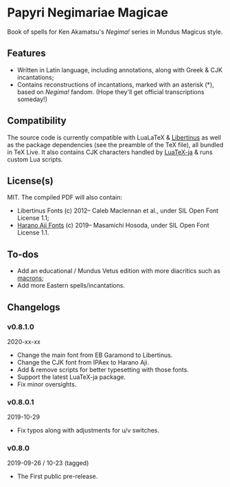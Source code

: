 # Papyri Negimariae Magicae
Book of spells for Ken Akamatsu's *Negima!* series in Mundus Magicus style.

## Features
- Written in Latin language, including annotations, along with Greek & CJK incantations;
- Contains reconstructions of incantations, marked with an asterisk (\*), based on *Negima!* fandom. (Hope they'll get official transcriptions someday!)

## Compatibility
The source code is currently compatible with LuaLaTeX & [Libertinus](https://github.com/alerque/libertinus) as well as the package dependencies (see the preamble of the TeX file), all bundled in TeX Live. It also contains CJK characters handled by [LuaTeX-ja](https://www.ctan.org/pkg/luatexja) & runs custom Lua scripts.

## License(s)
MIT. The compiled PDF will also contain:

- Libertinus Fonts (c) 2012– Caleb Maclennan et al., under SIL Open Font License 1.1;
- [Harano Aji Fonts](https://github.com/trueroad/HaranoAjiFonts/) (c) 2019– Masamichi Hosoda, under SIL Open Font License 1.1.

## To-dos
- Add an educational / Mundus Vetus edition with more diacritics such as [macrons](https://en.wikipedia.org/wiki/Macron_(diacritic));
- Add more Eastern spells/incantations.

## Changelogs
### v0.8.1.0
2020-xx-xx

- Change the main font from EB Garamond to Libertinus.
- Change the CJK font from IPAex to Harano Aji.
- Add & remove scripts for better typesetting with those fonts.
- Support the latest LuaTeX-ja package.
- Fix minor oversights.

### v0.8.0.1
2019-10-29

- Fix typos along with adjustments for u/v switches.

### v0.8.0
2019-09-26 / 10-23 (tagged)

- The First public pre-release.
